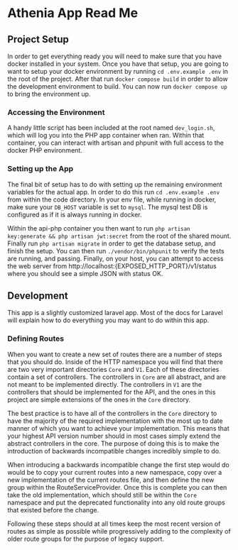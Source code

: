# Athenia App Read Me 

## Project Setup

In order to get everything ready you will need to make sure that you have docker installed in your system. Once you have that setup, you are going to want to setup your docker environment by running `cd .env.example .env` in the root of the project. After that run `docker compose build` in order to allow the development environment to build. You can now run `docker compose up` to bring the environment up.

### Accessing the Environment

A handy little script has been included at the root named `dev_login.sh`, which will log you into the PHP app container when ran. Within that container, you can interact with artisan and phpunit with full access to the docker PHP environment.

### Setting up the App

The final bit of setup has to do with setting up the remaining environment variables for the actual app. In order to do this run `cd .env.example .env` from within the code directory. In your env file, while running in docker, make sure your `DB_HOST` variable is set to `mysql`. The mysql test DB is configured as if it is always running in docker.

Within the api-php container you then want to run `php artisan key:generate && php artisan jwt:secret` from the root of the shared mount. Finally run `php artisan migrate` in order to get the database setup, and finish the setup. You can then run `./vendor/bin/phpunit` to verify the tests are running, and passing. Finally, on your host, you can attempt to access the web server from http://localhost:{EXPOSED_HTTP_PORT}/v1/status where you should see a simple JSON with status OK.

## Development

This app is a slightly customized laravel app. Most of the docs for Laravel will explain how to do everything you may want to do within this app.

### Defining Routes

When you want to create a new set of routes there are a number of steps that you should do. Inside of the HTTP namespace you will find that there are two very important directories `Core` and `V1`. Each of these directories contain a set of controllers. The controllers in `Core` are all abstract, and are not meant to be implemented directly. The controllers in `V1` are the controllers that should be implemented for the API, and the ones in this project are simple extensions of the ones in the `Core` directory. 

The best practice is to have all of the controllers in the `Core` directory to have the majority of the required implementation with the most up to date manner of which you want to achieve your implementation. This means that your highest API version number should in most cases simply extend the abstract controllers in the core. The purpose of doing this is to make the introduction of backwards incompatible changes incredibly simple to do. 

When introducing a backwards incompatible change the first step would do would be to copy your current routes into a new namespace, copy over a new implementation of the current routes file, and then define the new group within the RouteServiceProvider. Once this is complete you can then take the old implementation, which should still be within the `Core` namespace and put the deprecated functionality into any old route groups that existed before the change. 

Following these steps should at all times keep the most recent version of routes as simple as possible while progressively adding to the complexity of older route groups for the purpose of legacy support.
